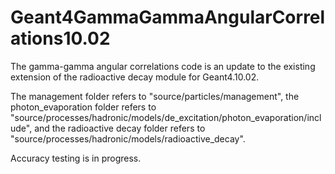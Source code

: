 Geant4GammaGammaAngularCorrelations10.02
===================================

The gamma-gamma angular correlations code is an update to the existing extension of the radioactive decay module for Geant4.10.02.

The management folder refers to "source/particles/management", the photon_evaporation folder refers to 
"source/processes/hadronic/models/de_excitation/photon_evaporation/include", and the radioactive decay folder refers to "source/processes/hadronic/models/radioactive_decay".

Accuracy testing is in progress.
